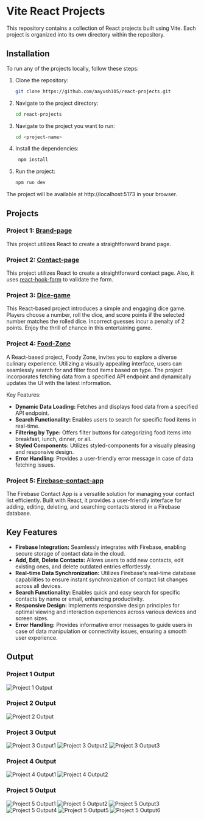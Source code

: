 # Vite React Projects

This repository contains a collection of React projects built using Vite. Each project is organized into its own directory within the repository.

## Installation

To run any of the projects locally, follow these steps:

1. Clone the repository:

   ```bash
   git clone https://github.com/aayush105/react-projects.git
   ```
   
2. Navigate to the project directory:

   ```bash
   cd react-projects
   ```  
3. Navigate to the project you want to run:

   ```bash
   cd <project-name>
   ```
4. Install the dependencies:

   ```bash
    npm install
    ```
5. Run the project:

   ```bash
   npm run dev
   ```
The project will be available at http://localhost:5173 in your browser.

## Projects

### Project 1: [Brand-page](Brand-page)
This project utilizes React to create a straightforward brand page. 

### Project 2: [Contact-page](contact-us)
This project utilizes React to create a straightforward contact page. Also, it uses [react-hook-form](https://react-hook-form.com/) to validate the form.

### Project 3: [Dice-game](Dice-game)
This React-based project introduces a simple and engaging dice game. Players choose a number, roll the dice, and score points if the selected number matches the rolled dice. Incorrect guesses incur a penalty of 2 points. Enjoy the thrill of chance in this entertaining game.

### Project 4: [Food-Zone](Food-zone)

A React-based project, Foody Zone, invites you to explore a diverse culinary experience. Utilizing a visually appealing interface, users can seamlessly search for and filter food items based on type. The project incorporates fetching data from a specified API endpoint and dynamically updates the UI with the latest information.

Key Features:
- **Dynamic Data Loading:** Fetches and displays food data from a specified API endpoint.
- **Search Functionality:** Enables users to search for specific food items in real-time.
- **Filtering by Type:** Offers filter buttons for categorizing food items into breakfast, lunch, dinner, or all.
- **Styled Components:** Utilizes styled-components for a visually pleasing and responsive design.
- **Error Handling:** Provides a user-friendly error message in case of data fetching issues.

### Project 5: [Firebase-contact-app](Firebase-contact-app)

The Firebase Contact App is a versatile solution for managing your contact list efficiently. Built with React, it provides a user-friendly interface for adding, editing, deleting, and searching contacts stored in a Firebase database.

## Key Features
- **Firebase Integration:** Seamlessly integrates with Firebase, enabling secure storage of contact data in the cloud.
- **Add, Edit, Delete Contacts:** Allows users to add new contacts, edit existing ones, and delete outdated entries effortlessly.
- **Real-time Data Synchronization:** Utilizes Firebase's real-time database capabilities to ensure instant synchronization of contact list changes across all devices.
- **Search Functionality:** Enables quick and easy search for specific contacts by name or email, enhancing productivity.
- **Responsive Design:** Implements responsive design principles for optimal viewing and interaction experiences across various devices and screen sizes.
- **Error Handling:** Provides informative error messages to guide users in case of data manipulation or connectivity issues, ensuring a smooth user experience.


## Output

### Project 1 Output
![Project 1 Output](Brand-page/public/images/output.png)

### Project 2 Output
![Project 2 Output](contact-us/public/images/output.png)

### Project 3 Output
![Project 3 Output1](Dice-game/public/images/output1.png)
![Project 3 Output2](Dice-game/public/images/output2.png)
![Project 3 Output3](Dice-game/public/images/output3.png)

### Project 4 Output
![Project 4 Output1](Food-zone/app/public/output_1.png)
![Project 4 Output2](Food-zone/app/public/output_2.png)

### Project 5 Output
![Project 5 Output1](Firebase-contact-app/public/output_1.png)
![Project 5 Output2](Firebase-contact-app/public/output_2.png)
![Project 5 Output3](Firebase-contact-app/public/output_3.png)
![Project 5 Output4](Firebase-contact-app/public/output_4.png)
![Project 5 Output5](Firebase-contact-app/public/output_5.png)
![Project 5 Output6](Firebase-contact-app/public/output_6.png)
